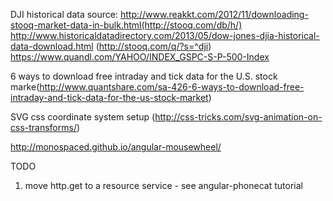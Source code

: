 DJI historical data source:
	http://www.reakkt.com/2012/11/downloading-stooq-market-data-in-bulk.html(http://stooq.com/db/h/)
	http://www.historicaldatadirectory.com/2013/05/dow-jones-djia-historical-data-download.html (http://stooq.com/q/?s=^dji)
	https://www.quandl.com/YAHOO/INDEX_GSPC-S-P-500-Index

6 ways to download free intraday and tick data for the U.S. stock marke(http://www.quantshare.com/sa-426-6-ways-to-download-free-intraday-and-tick-data-for-the-us-stock-market)

SVG css coordinate system setup (http://css-tricks.com/svg-animation-on-css-transforms/)

http://monospaced.github.io/angular-mousewheel/

TODO
1. move http.get to a resource service - see angular-phonecat tutorial